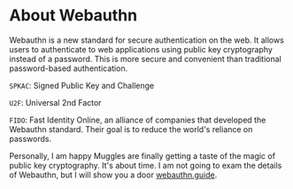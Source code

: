 # About Webauthn

Webauthn is a new standard for secure authentication on the web. It allows users to authenticate to web applications using public key cryptography instead of a password. This is more secure and convenient than traditional password-based authentication.

`SPKAC`: Signed Public Key and Challenge

`U2F`: Universal 2nd Factor

`FIDO`: Fast Identity Online, an alliance of companies that developed the Webauthn standard. Their goal is to reduce the world's reliance on passwords.

Personally, I am happy Muggles are finally getting a taste of the magic of public key cryptography. It's about time. I am not going to exam the details of Webauthn, but I will show you a door [webauthn.guide](https://webauthn.guide/).

